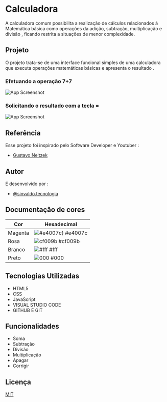 
# Calculadora 
A calculadora comum possibilita a realização de cálculos relacionados à Matemática básica como operações da adição, subtração, multiplicação e divisão , ficando restrita a situações de menor complexidade.
## Projeto
O projeto trata-se de uma interface funcional simples de uma calculadora que executa operações matemáticas básicas e apresenta o resultado .



### Efetuando a operação 7+7
![App Screenshot](https://user-images.githubusercontent.com/112019351/218742263-eb05563c-deb5-462b-a920-f36fedfbbf45.png)
### Solicitando o resultado com a tecla =
![App Screenshot](https://user-images.githubusercontent.com/112019351/218742235-1a6a6b24-0dae-4ef3-ac59-53b83aecd029.png)


## Referência
Esse projeto foi inspirado pelo Software Developer e Youtuber :

 - [Gustavo Neitzek](https://www.youtube.com/watch?v=42TShjXR0m0)



## Autor

E desenvolvido por :
- [@sinvaldo.tecnologia](https://github.com/Sinvaldotec)

## Documentação de cores

| Cor               | Hexadecimal                                                |
| ----------------- | ---------------------------------------------------------------- |
|Magenta| ![#e4007c)](https://via.placeholder.com/10/e4007c?text=+) #e4007c |
| Rosa       | ![cf009b](https://via.placeholder.com/10/cf009b?text=+) #cf009b |
| Branco      | ![#fff](https://via.placeholder.com/10/fff?text=+) #fff |
| Preto      | ![000](https://via.placeholder.com/10/000?text=+) #000|


##  Tecnologias Utilizadas
- HTML5
- CSS
- JavaScript
- VISUAL STUDIO CODE
- GITHUB E GIT
## Funcionalidades

- Soma
- Subtração
- Divisão
- Multiplicação
- Apagar
- Corrigir


## Licença

[MIT](https://github.com/nu-Bia/CalculadoraHTML-CSS-JavaScript/blob/main/LICENSE)



